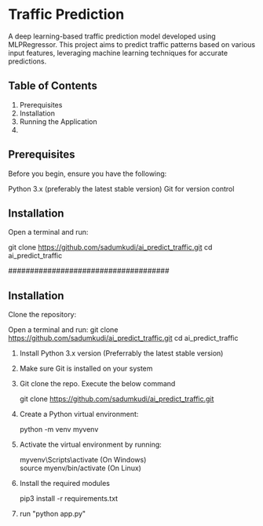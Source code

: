 # Traffic Prediction

A deep learning-based traffic prediction model developed using MLPRegressor. This project aims to predict traffic patterns based on various input features, leveraging machine learning techniques for accurate predictions.

## Table of Contents
1. Prerequisites
2. Installation
3. Running the Application
4. 


## Prerequisites
Before you begin, ensure you have the following:

Python 3.x (preferably the latest stable version)
Git for version control

## Installation
Open a terminal and run:

git clone https://github.com/sadumkudi/ai_predict_traffic.git
cd ai_predict_traffic



#####################################


## Installation
Clone the repository:

Open a terminal and run:
git clone https://github.com/sadumkudi/ai_predict_traffic.git
cd ai_predict_traffic





1. Install Python 3.x version (Preferrably the latest stable version)
2. Make sure Git is installed on your system
3. Git clone the repo. Execute the below command
   
    git clone https://github.com/sadumkudi/ai_predict_traffic.git
5. Create a Python virtual environment:

   python -m venv myvenv 
7. Activate the virtual environment by running:
   
    myvenv\Scripts\activate (On Windows)  
    source myenv/bin/activate (On Linux)
9. Install the required modules

    pip3 install -r requirements.txt
12. run "python app.py"

   
    

   





